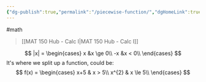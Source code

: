 ```yaml
---
{"dg-publish":true,"permalink":"/piecewise-function/","dgHomeLink":true,"dgPassFrontmatter":false}
---
```


#math 
> [[MAT 150 Hub - Calc I|MAT 150 Hub - Calc I]]

$$
|x| = \begin{cases}  
x &x \ge 0\\
-x &x < 0\\
\end{cases}
$$
It's where we split up a function, could be:
$$
f(x) = \begin{cases} 
x+5 & x > 5\\
x^{2} & x \le 5\\
\end{cases}
$$